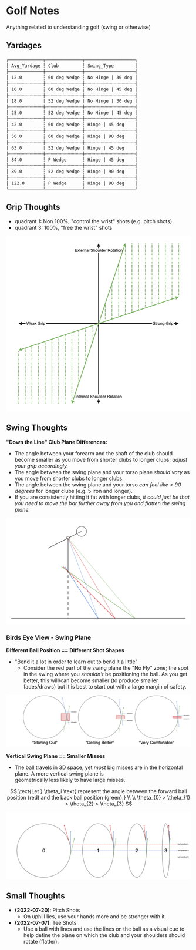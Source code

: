 # Golf Notes

Anything related to understanding golf (swing or otherwise)

## Yardages

```
┌─────────────┬──────────────┬───────────────────┐
│ Avg_Yardage ┆ Club         ┆ Swing_Type        │
╞═════════════╪══════════════╪═══════════════════╡
│ 12.0        ┆ 60 deg Wedge ┆ No Hinge | 30 deg │
├╌╌╌╌╌╌╌╌╌╌╌╌╌┼╌╌╌╌╌╌╌╌╌╌╌╌╌╌┼╌╌╌╌╌╌╌╌╌╌╌╌╌╌╌╌╌╌╌┤
│ 16.0        ┆ 60 deg Wedge ┆ No Hinge | 45 deg │
├╌╌╌╌╌╌╌╌╌╌╌╌╌┼╌╌╌╌╌╌╌╌╌╌╌╌╌╌┼╌╌╌╌╌╌╌╌╌╌╌╌╌╌╌╌╌╌╌┤
│ 18.0        ┆ 52 deg Wedge ┆ No Hinge | 30 deg │
├╌╌╌╌╌╌╌╌╌╌╌╌╌┼╌╌╌╌╌╌╌╌╌╌╌╌╌╌┼╌╌╌╌╌╌╌╌╌╌╌╌╌╌╌╌╌╌╌┤
│ 25.0        ┆ 52 deg Wedge ┆ No Hinge | 45 deg │
├╌╌╌╌╌╌╌╌╌╌╌╌╌┼╌╌╌╌╌╌╌╌╌╌╌╌╌╌┼╌╌╌╌╌╌╌╌╌╌╌╌╌╌╌╌╌╌╌┤
│ 42.0        ┆ 60 deg Wedge ┆ Hinge | 45 deg    │
├╌╌╌╌╌╌╌╌╌╌╌╌╌┼╌╌╌╌╌╌╌╌╌╌╌╌╌╌┼╌╌╌╌╌╌╌╌╌╌╌╌╌╌╌╌╌╌╌┤
│ 56.0        ┆ 60 deg Wedge ┆ Hinge | 90 deg    │
├╌╌╌╌╌╌╌╌╌╌╌╌╌┼╌╌╌╌╌╌╌╌╌╌╌╌╌╌┼╌╌╌╌╌╌╌╌╌╌╌╌╌╌╌╌╌╌╌┤
│ 63.0        ┆ 52 deg Wedge ┆ Hinge | 45 deg    │
├╌╌╌╌╌╌╌╌╌╌╌╌╌┼╌╌╌╌╌╌╌╌╌╌╌╌╌╌┼╌╌╌╌╌╌╌╌╌╌╌╌╌╌╌╌╌╌╌┤
│ 84.0        ┆ P Wedge      ┆ Hinge | 45 deg    │
├╌╌╌╌╌╌╌╌╌╌╌╌╌┼╌╌╌╌╌╌╌╌╌╌╌╌╌╌┼╌╌╌╌╌╌╌╌╌╌╌╌╌╌╌╌╌╌╌┤
│ 89.0        ┆ 52 deg Wedge ┆ Hinge | 90 deg    │
├╌╌╌╌╌╌╌╌╌╌╌╌╌┼╌╌╌╌╌╌╌╌╌╌╌╌╌╌┼╌╌╌╌╌╌╌╌╌╌╌╌╌╌╌╌╌╌╌┤
│ 122.0       ┆ P Wedge      ┆ Hinge | 90 deg    │
└─────────────┴──────────────┴───────────────────┘
```


## Grip Thoughts

* quadrant 1: Non 100%, "control the wrist" shots (e.g. pitch shots)
* quadrant 3: 100%, "free the wrist" shots

![](images/grip_and_shoulder_relationship.png)

## Swing Thoughts

**"Down the Line" Club Plane Differences:**
* The angle between your forearm and the shaft of the club should become smaller as you move from shorter clubs to
  longer clubs; *adjust your grip accordingly.*
* The angle between the swing plane and your torso plane *should vary* as you move from shorter clubs to longer clubs.
* The angle between the swing plane and your torso *can feel like < 90 degrees* for longer clubs (e.g. 5 iron and
  longer).
* If you are consistently hitting it fat with longer clubs, *it could just be that you need to move the bar further away
  from you and flatten the swing plane.*

![](images/dtl_club_plane_differences.png)

### Birds Eye View - Swing Plane

**Different Ball Position == Different Shot Shapes**
* "Bend it a lot in order to learn out to bend it a little"
    * Consider the red part of the swing plane the "No Fly" zone; the spot in the swing where you *shouldn't* be
      positioning the ball. As you get better, this will/can become smaller (to produce smaller fades/draws) but it is
      best to start out with a large margin of safety.

![](images/fades_vs_draws.png)

**Vertical Swing Plane == Smaller Misses** 
* The ball travels in 3D space, yet *most* big misses are in the horizontal plane. A more vertical swing plane is  
  geometrically less likely to have large misses.

$$
\text{Let } \theta_i \text{ represent the angle between the forward ball position (red) and the back ball position (green):} \\
\\
\theta_{0} > \theta_{1} > \theta_{2} > \theta_{3}
$$

![](images/vertical_swing_plane_superiority.png)

## Small Thoughts

* **(2022-07-20)**: Pitch Shots
    * On uphill lies, use your hands more and be stronger with it.
* **(2022-07-07)**: Tee Shots
    * Use a ball with lines and use the lines on the ball as a visual cue to help define the plane on which the club and
      your shoulders should rotate (flatter).

